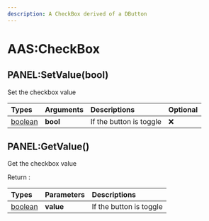 ```yaml
---
description: A CheckBox derived of a DButton
---
```


# AAS:CheckBox

## PANEL:SetValue\(bool\)

Set the checkbox value

| Types | Arguments | Descriptions | Optional |
| :--- | :--- | :--- | :--- |
| [boolean](https://www.lua.org/pil/2.2.html) | **bool** | If the button is toggle | ❌ |

## PANEL:GetValue\(\)

Get the checkbox value

Return :

| Types | Parameters | Descriptions |
| :--- | :--- | :--- |
| [boolean](https://www.lua.org/pil/2.2.html) | **value** | If the button is toggle |

